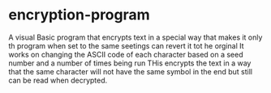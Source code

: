 # encryption-program
A visual Basic program that encrypts text in a special way that makes it only th program when set to the same seetings can revert it tot he orginal
It works on changing the ASCII code of each character based on a seed number and a number of times being run
THis encrypts the text in a way that the same character will not have the same symbol in the end but still can be read when decrypted.
